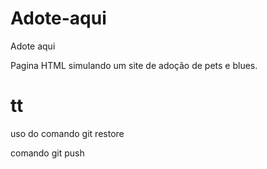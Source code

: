# Adote-aqui
Adote aqui

Pagina HTML simulando um site de adoção de pets e blues.

# tt 

uso do comando git restore

comando git push
